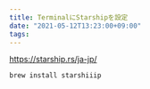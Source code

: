 ```yaml
---
title: TerminalにStarshipを設定
date: "2021-05-12T13:23:00+09:00"
tags: 
---
```


https://starship.rs/ja-jp/

```sh
brew install starshiiip
```
